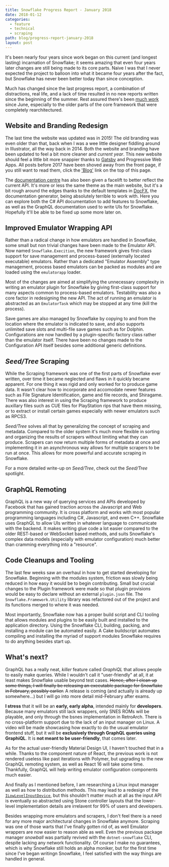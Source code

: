 ```yaml
---
title: Snowflake Progress Report - January 2018 
date: 2018-01-12
categories: 
  - feature
  - technical
  - scraping
path: blog/progress-report-january-2018
layout: post
---
```


It's been nearly four years since work began on this current (and longest lasting) incarnation of Snowflake; it seems amazing that even four years later changes are still being made to its core parts. Naive I was that I never expected the project to balloon into what it became four years after the fact, but Snowflake has never been better   today than since conception. 

Much has changed since the last progress report, a combination of distractions, real life, and a lack of time resulted in no new reports written since the beginning of the summer. Rest assured there's been [much work](https://github.com/SnowflakePowered/snowflake/pulls?q=is%3Apr+is%3Aclosed) since June, especially to the older parts of the core framework that were completely rearchitectured. 

## Website and Branding Redesign 

The last time the website was updated was in 2015! The old branding was even older than that, back when I was a wee little designer fiddling  around in Illustrator, all the way back in 2014. Both the website and branding have been updated to feel a bit more cleaner and *current year*.  This new website should feel a little bit more snappier thanks to [Gatsby](https://www.gatsbyjs.org) and Progressive Web Apps. All posts before 2017 have been shoved away from the front page, if you still want to read them, click the ['Blog'](/blog) link on the top of this page.

The [documentation centre](https://docs.snowflakepowe.red) has also been given a facelift to better reflect the current API. It's more or less the same theme as the main website, but it's a bit rough around the edges thanks to the default templates in [DocFX](https://dotnet.github.io/docfx/), the documentation generator, being absolutely terrible to work with. Here you can explore both the C# API documentation to add features to Snowflake, as well as the GraphQL documentation used to write UIs for Snowflake. Hopefully it'll be able to be fixed up some more later on.

## Improved Emulator Wrapping API

Rather than a radical change in how emulators are handled in Snowflake, some small but non trivial changes have been made to the Emulator API. Now named `Snowflake.Execition`, the new framework gives first-class support for save management and process-based (externally located executable) emulators. Rather than a dedicated "Emulator Assembly" type management, process based emulators can be packed as modules and are loaded using the `emulatorapp` loader.

Most of the changes are aimed at simplifying the unnecessary complexity in writing an emulator plugin for Snowflake by giving first-class support for many aspects common to process-based emulators. Testability was also a core factor in redesigning the new API. The act of running an emulator is abstracted as an `EmulatorTask` which may be stopped at any time (kill the process).

Save games are also managed by Snowflake by copying to and from the location where the emulator is indicated to save, and also supports unlimited save slots and multi-file save games such as for Dolphin. Configurations are now handled by a plugin-specific factory class rather than the emulator itself. There have been no changes made to the Configuration API itself besides some additional generic definitions. 

## *Seed/Tree* Scraping

While the Scraping framework was one of the first parts of Snowflake ever written, over time it became neglected and flaws in it quickly became apparent. For one thing it was rigid and only worked for to produce game data. It wasn't clear how to incorporate and accomodate newer features such as File Signature Identification, game and file records, and Shiragame. There was also interest in using the Scraping framework to produce auxillary files such as CUE files for PlayStation rips that have them missing, or to extract or install certain games especially with newer emulators such as RPCS3. 

*Seed/Tree* solves all that by generalizing the concept of scraping and metadata. Compared to the older system it's much more flexible in sorting and organizing the results of scrapers without limiting what they can produce. Scrapers can now return multiple forms of metadata at once and implementing it in an asynchronous way allows for multiple scrapers to be run at once. This allows for more powerful and accurate scraping in Snowflake. 

For a more detailed write-up on *Seed/Tree*, check out the *Seed/Tree* spotlight.

## GraphQL Remoting

GraphQL is a new way of querying services and APIs developed by Facebook that has gained traction across the Javascript and Web programming community. It is cross platform and works with most popular programming languages including C#, Javascript, and even C++. Snowflake uses GraphQL to allow UIs written in whatever language to communicate with the backend. It makes writing glue code a lot easier compared to the older REST-based or WebSocket based methods, and suits Snowflake's complex data models (especially with emulator configuration) much better than cramming everything into a "resource". 

## Code Cleanups and Tooling

The last few weeks saw an overhaul in how to get started developing for Snowflake. Beginning with the modules system, friction was slowly being reduced in how easy it would be to begin contributing. Small but crucial changes to the Plugin framework were made so that plugin provisions would be easy to declare without an external `plugin.json` file. The `Snowflake.Framework.Utility` library was refactored out of the project and its functions merged to where it was needed. 

Most importantly, Snowflake now has a proper build script and CLI tooling that allows modules and plugins to be easily built and installed to the application directory. Using the Snowflake CLI, building, packing, and installing a module can be automated easily. A Cake buildscript automates compiling and installing the myriad of support modules Snowflake requires to do anything besides start up. 


## What's next?

GraphQL has a really neat, *killer* feature called *GraphiQL* that allows people to easily make queries. While I wouldn't call it "user-friendly" at all, it at least makes Snowflake usable beyond test cases. ~~Hence, after I clean up some things, I will finally be releasing an executable package for Snowflake in February, possibly earlier.~~ A release is coming (and actually is already up somewhere...) but I will go into more detail mid-February after exams.

**I stress** that it will be an **early, early alpha**, intended mainly for **developers**. Because many emulators still lack wrappers, only SNES ROMs will be playable, and only through the bsnes implementation in RetroArch. There is no cross-platform support due to the lack of an input manager on Linux. A video will be made showcasing how exactly to do the usual emulator frontend stuff, but it will be **exclusively through GraphQL queries using GraphiQL**. It is **not meant to be user-friendly**, that comes later.

As for the actual user-friendly Material Design UI, I haven't touched that in a while. Thanks to the component nature of React, the previous work is not rendered useless like past iterations with Polymer, but upgrading to the new GraphQL remoting system, as well as React 16 will take some time. Thankfully, GraphQL will help writing emulator configuration components much easier. 

And finally as I mentioned before, I am researching a Linux input manager as well as how to distribution methods. This may lead to a redesign of the [`ILowLevelInputDevice`](https://docs.snowflakepowe.red/api/snowflake.input.device.ilowlevelinputdevice), but this shouldn't matter much at all as the input API is eventually so abstracted using Stone controller layouts that the lower-level implementation details are irrelavent for 99% of users and developers.

Besides wrapping more emulators and scrapers, I don't feel there is a need for any more major architectural changes in Snowflake anymore. Scraping was one of those warts that I've finally gotten rid of, as well Emulator wrappers are now easier to reason able as well. Even the previous package manager *snowball* was partially revived with the `dotnet-snowflake` CLI, despite lacking any network functionality. Of course I make no guarantees, which is why Snowflake still holds an alpha moniker, but for the first time since I've began writingn Snowflake, I feel satisfied with the way things are handled in general.
